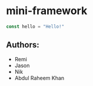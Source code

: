 # mini-framework
```javascript
const hello = "Hello!"
```
## Authors:
- Remi
- Jason
- Nik
- Abdul Raheem Khan